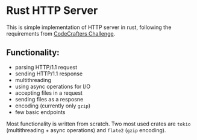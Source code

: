 # Rust HTTP Server

This is simple implementation of HTTP server in rust, following the requirements from [CodeCrafters Challenge](https://app.codecrafters.io/courses/http-server/overview).

## Functionality:
- parsing HTTP/1.1 request
- sending HTTP/1.1 response
- multithreading
- using async operations for I/O
- accepting files in a request 
- sending files as a resposne
- encoding (currently only `gzip`)
- few basic endpoints

Most functionality is written from scratch. Two most used crates are `tokio` (multithreading + async operations) and `flate2` (`gzip` encoding). 